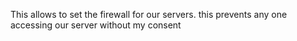 This allows to set the firewall for our servers. this prevents any one accessing our server without my consent
